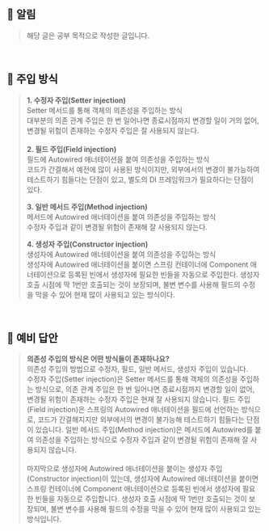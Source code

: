 ## **📌 알림**
> 해당 글은 공부 목적으로 작성한 글입니다.

<br>

## **📌 주입 방식**
> **1\. 수정자 주입(Setter injection)**  
> Setter 메서드를 통해 객체의 의존성을 주입하는 방식  
> 대부분의 의존 관계 주입은 한 번 일어나면 종료시점까지 변경할 일이 거의 없어, 변경될 위험이 존재하는 수정자 주입은 잘 사용되지 않는다.  
> <br>
> **2\. 필드 주입(Field injection)**  
> 필드에 Autowired 애너테이션을 붙여 의존성을 주입하는 방식  
> 코드가 간결해서 예전에 많이 사용된 방식이지만, 외부에서의 변경이 불가능하여 테스트하기 힘들다는 단점이 있고, 별도의 DI 프레임워크가 필요하다는 단점이 있다.  
> 
> **3\. 일반 메서드 주입(Method injection)**  
> 메서드에 Autowired 애너테이션을 붙여 의존성을 주입하는 방식  
> 수정자 주입과 같이 변경될 위험이 존재해 잘 사용되지 않는다.  
> 
> **4\. 생성자 주입(Constructor injection)**  
> 생성자에 Autowired 애너테이션을 붙여 의존성을 주입하는 방식  
> 생성자에 Autowired 애너테이션을 붙이면 스프링 컨테이너에 Component 애너테이션으로 등록된 빈에서 생성자에 필요한 빈들을 자동으로 주입한다. 생성자 호출 시점에 딱 1번만 호출되는 것이 보장되며, 불변 변수를 사용해 필드의 수정을 막을 수 있어 현재 많이 사용되고 있는 방식이다.

<br>

## **📌 예비 답안**  
> **의존성 주입의 방식은 어떤 방식들이 존재하나요?**  
> 의존성 주입의 방법으로 수정자, 필드, 일반 메서드, 생성자 주입이 있습니다.  
> 수정자 주입(Setter injection)은 Setter 메서드를 통해 객체의 의존성을 주입하는 방식으로, 의존 관계 주입은 한 번 일어나면 종료시점까지 변경할 일이 없어, 변경될 위험이 존재하는 수정자 주입은 현재 잘 사용되지 않습니다. 필드 주입(Field injection)은 스프링의 Autowired 애너테이션을 필드에 선언하는 방식으로, 코드가 간결해지지만 외부에서의 변경이 불가능해 테스트하기 힘들다는 단점이 있습니다. 일반 메서드 주입(Method injection)은 메서드에 Autowired를 붙여 의존성을 주입하는 방식으로 수정자 주입과 같이 변경될 위험이 존재해 잘 사용되지 않습니다.  
> <br>
> 마지막으로 생성자에 Autowired 애너테이션을 붙이는 생성자 주입(Constructor injection)이 있는데, 생성자에 Autowired 애너테이션을 붙이면 스프링 컨테이너에 Component 애너테이션으로 등록된 빈에서 생성자에 필요한 빈들을 자동으로 주입합니다. 생성자 호출 시점에 딱 1번만 호출되는 것이 보장되며, 불변 변수를 사용해 필드의 수정을 막을 수 있어 현재 많이 사용되고 있는 방식입니다.
